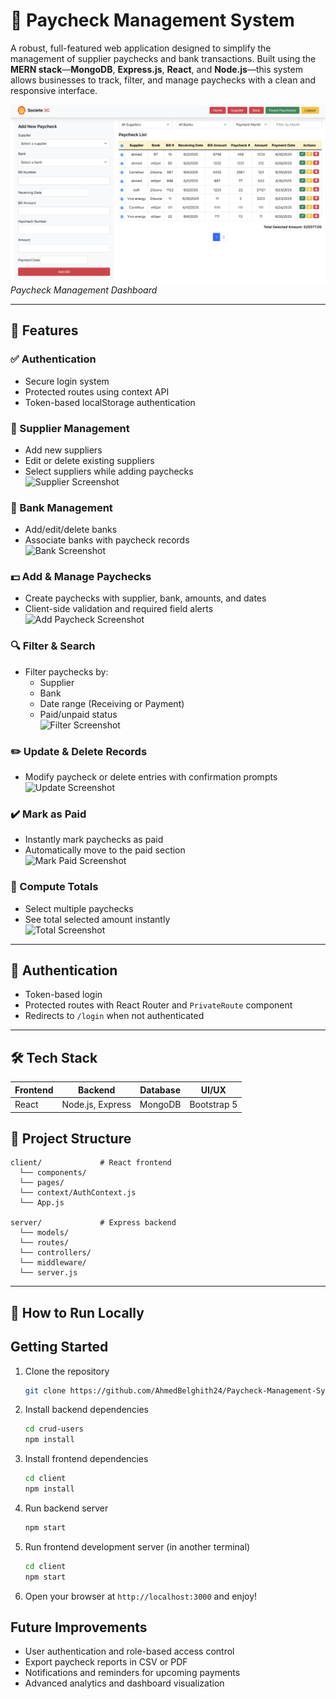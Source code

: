 # 💼 Paycheck Management System

A robust, full-featured web application designed to simplify the management of supplier paychecks and bank transactions. Built using the **MERN stack**—**MongoDB**, **Express.js**, **React**, and **Node.js**—this system allows businesses to track, filter, and manage paychecks with a clean and responsive interface.

![Dashboard Overview](client/src/assets/Overview.png)  
*Paycheck Management Dashboard*

---

## 🚀 Features

### ✅ Authentication
- Secure login system
- Protected routes using context API
- Token-based localStorage authentication

### 👥 Supplier Management
- Add new suppliers
- Edit or delete existing suppliers
- Select suppliers while adding paychecks  
![Supplier Screenshot](./screenshots/supplier-management.png)

### 🏦 Bank Management
- Add/edit/delete banks
- Associate banks with paycheck records  
![Bank Screenshot](./screenshots/bank-management.png)

### 💵 Add & Manage Paychecks
- Create paychecks with supplier, bank, amounts, and dates
- Client-side validation and required field alerts  
![Add Paycheck Screenshot](./screenshots/add-paycheck.png)

### 🔍 Filter & Search
- Filter paychecks by:
  - Supplier
  - Bank
  - Date range (Receiving or Payment)
  - Paid/unpaid status  
![Filter Screenshot](./screenshots/filter-paychecks.png)

### ✏️ Update & Delete Records
- Modify paycheck or delete entries with confirmation prompts  
![Update Screenshot](./screenshots/update-records.png)

### ✔️ Mark as Paid
- Instantly mark paychecks as paid
- Automatically move to the paid section  
![Mark Paid Screenshot](./screenshots/mark-as-paid.png)

### 🧮 Compute Totals
- Select multiple paychecks
- See total selected amount instantly  
![Total Screenshot](./screenshots/compute-totals.png)

---

## 🔐 Authentication

- Token-based login
- Protected routes with React Router and `PrivateRoute` component
- Redirects to `/login` when not authenticated

---

## 🛠️ Tech Stack

| Frontend      | Backend         | Database  | UI/UX       |
| ------------- | --------------- | --------- | ----------- |
| React         | Node.js, Express| MongoDB   | Bootstrap 5 |


## 📂 Project Structure

```
client/             # React frontend
  └── components/
  └── pages/
  └── context/AuthContext.js
  └── App.js

server/             # Express backend
  └── models/
  └── routes/
  └── controllers/
  └── middleware/
  └── server.js
```

---

## 🧪 How to Run Locally

## Getting Started

1. Clone the repository  
    ```bash
    git clone https://github.com/AhmedBelghith24/Paycheck-Management-System.git
    ```
2. Install backend dependencies  
    ```bash
    cd crud-users
    npm install
    ```
3. Install frontend dependencies  
    ```bash
    cd client
    npm install
    ```
4. Run backend server  
    ```bash
    npm start
    ```
5. Run frontend development server (in another terminal)  
    ```bash
    cd client
    npm start
    ```
6. Open your browser at `http://localhost:3000` and enjoy!

## Future Improvements

- User authentication and role-based access control  
- Export paycheck reports in CSV or PDF  
- Notifications and reminders for upcoming payments  
- Advanced analytics and dashboard visualization
